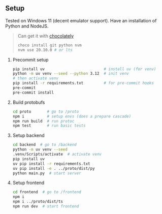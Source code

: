## Setup

Tested on Windows 11 (decent emulator support).
Have an installation of Python and NodeJS.

> Can get it with [chocolately](https://chocolatey.org/install)
>
> ```sh
> choco install git python nvm
> nvm use 20.10.0 # or lts
> ```

1. Precommit setup

   ```sh
   pip install uv                          # install uv (for venv)
   python -m uv venv --seed --python 3.12  # init venv
   # then activate venv
   pip install -r requirements.txt         # for pre-commit hooks
   pre-commit
   pre-commit install
   ```

2. Build protobufs

   ```sh
   cd proto       # go to /proto
   npm i          # setup envs (does a prepare cascade)
   npm run build  # run protoc
   npm test       # run basic tests
   ```

3. Setup backend

   ```sh
   cd backend  # go to /backend
   python -m uv venv --seed
   .venv/Scripts/activate  # activate venv
   pip install uv
   uv pip install -r requirements.txt
   uv pip install -e . ../proto/dist/py
   python main.py  # start server
   ```

4. Setup frontend

   ```sh
   cd frontend  # go to /frontend
   npm i
   npm i ../proto/dist/ts
   npm run dev  # start frontend
   ```
